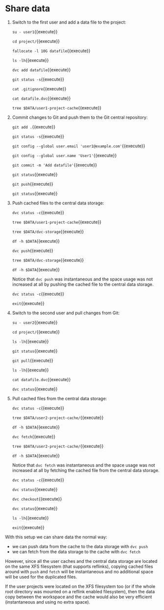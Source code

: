 # Share data

1. Switch to the first user and add a data file to the project:

   `su - user1`{{execute}}
   
   `cd project/`{{execute}}
   
   `fallocate -l 10G datafile`{{execute}}
   
   `ls -lh`{{execute}}
   
   `dvc add datafile`{{execute}}
   
   `git status -s`{{execute}}
   
   `cat .gitignore`{{execute}}
   
   `cat datafile.dvc`{{execute}}
   
   `tree $DATA/user1-project-cache`{{execute}}

2. Commit changes to Git and push them to the Git central repository:

   `git add .`{{execute}}
   
   `git status -s`{{execute}}
   
   `git config --global user.email 'user1@example.com'`{{execute}}
   
   `git config --global user.name 'User1'`{{execute}}
   
   `git commit -m 'Add datafile'`{{execute}}
   
   `git status`{{execute}}
   
   `git push`{{execute}}
   
   `git status`{{execute}}
   
3. Push cached files to the central data storage:
   
   `dvc status -c`{{execute}}
   
   `tree $DATA/user1-project-cache`{{execute}}

   `tree $DATA/dvc-storage`{{execute}}
   
   `df -h $DATA`{{execute}}
   
   `dvc push`{{execute}}
   
   `tree $DATA/dvc-storage`{{execute}}
   
   `df -h $DATA`{{execute}}
   
   Notice that `dvc push` was instantaneous and the space usage was
   not increased at all by pushing the cached file to the central data
   storage.

   `dvc status -c`{{execute}}
   
   `exit`{{execute}}
   
4. Switch to the second user and pull changes from Git:

   `su - user2`{{execute}}
   
   `cd project/`{{execute}}
   
   `ls -lh`{{execute}}
   
   `git status`{{execute}}
   
   `git pull`{{execute}}
   
   `ls -lh`{{execute}}
   
   `cat datafile.dvc`{{execute}}
   
   `dvc status`{{execute}}
   
5. Pull cached files from the central data storage:
   
   `dvc status -c`{{execute}}
   
   `tree $DATA/user2-project-cache/`{{execute}}
   
   `df -h $DATA`{{execute}}
   
   `dvc fetch`{{execute}}
   
   `tree $DATA/user2-project-cache/`{{execute}}
   
   `df -h $DATA`{{execute}}
   
   Notice that `dvc fetch` was instantaneous and the space usage was
   not increased at all by fetching the cached file from the central
   data storage.
   
   `dvc status -c`{{execute}}
   
   `dvc status`{{execute}}
   
   `dvc checkout`{{execute}}
   
   `dvc status`{{execute}}
   
   `ls -lh`{{execute}}
   
   `exit`{{execute}}

With this setup we can share data the normal way:
- we can push data from the cache to the data storage with `dvc push`
- we can fetch from the data storage to the cache with `dvc fetch`

However, since all the user caches and the central data storage are
located on the same XFS filesystem (that supports reflinks), copying
cached files around with `push` and `fetch` will be instantaneous and
no additional space will be used for the duplicated files.

If the user projects were located on the XFS filesystem too (or if the
whole root directory was mounted on a reflink enabled filesystem),
then the data copy between the workspace and the cache would also be
very efficient (instantaneous and using no extra space).
